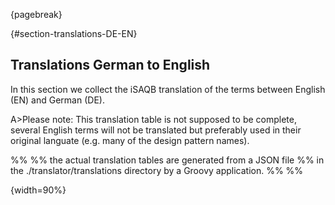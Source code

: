 
{pagebreak}

{#section-translations-DE-EN}
## Translations German to English

In this section we collect the iSAQB translation of the terms
between English (EN) and German (DE).

A>Please note: This translation table is not supposed to be complete, several English terms will not be translated but preferably used in their original languate (e.g. many of the design pattern names).

%%
%% the actual translation tables are generated from a JSON file
%% in the ./translator/translations directory by a Groovy application.
%%
%%

{width=90%}
